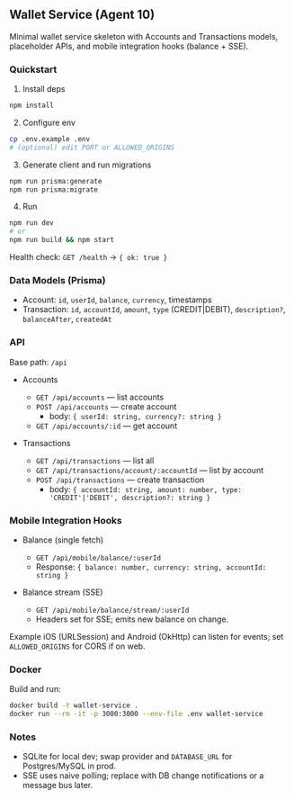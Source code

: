 ## Wallet Service (Agent 10)

Minimal wallet service skeleton with Accounts and Transactions models, placeholder APIs, and mobile integration hooks (balance + SSE).

### Quickstart

1) Install deps
```bash
npm install
```

2) Configure env
```bash
cp .env.example .env
# (optional) edit PORT or ALLOWED_ORIGINS
```

3) Generate client and run migrations
```bash
npm run prisma:generate
npm run prisma:migrate
```

4) Run
```bash
npm run dev
# or
npm run build && npm start
```

Health check: `GET /health` -> `{ ok: true }`

### Data Models (Prisma)
- Account: `id`, `userId`, `balance`, `currency`, timestamps
- Transaction: `id`, `accountId`, `amount`, `type` (CREDIT|DEBIT), `description?`, `balanceAfter`, `createdAt`

### API

Base path: `/api`

- Accounts
  - `GET /api/accounts` — list accounts
  - `POST /api/accounts` — create account
    - body: `{ userId: string, currency?: string }`
  - `GET /api/accounts/:id` — get account

- Transactions
  - `GET /api/transactions` — list all
  - `GET /api/transactions/account/:accountId` — list by account
  - `POST /api/transactions` — create transaction
    - body: `{ accountId: string, amount: number, type: 'CREDIT'|'DEBIT', description?: string }`

### Mobile Integration Hooks

- Balance (single fetch)
  - `GET /api/mobile/balance/:userId`
  - Response: `{ balance: number, currency: string, accountId: string }`

- Balance stream (SSE)
  - `GET /api/mobile/balance/stream/:userId`
  - Headers set for SSE; emits new balance on change.

Example iOS (URLSession) and Android (OkHttp) can listen for events; set `ALLOWED_ORIGINS` for CORS if on web.

### Docker

Build and run:
```bash
docker build -t wallet-service .
docker run --rm -it -p 3000:3000 --env-file .env wallet-service
```

### Notes
- SQLite for local dev; swap provider and `DATABASE_URL` for Postgres/MySQL in prod.
- SSE uses naive polling; replace with DB change notifications or a message bus later.
